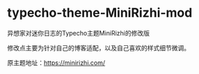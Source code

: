 # typecho-theme-MiniRizhi-mod
异想家对迷你日志的Typecho主题MiniRizhi的修改版


修改点主要为针对自己的博客适配，以及自己喜欢的样式细节微调。

原主题地址：https://minirizhi.com/
